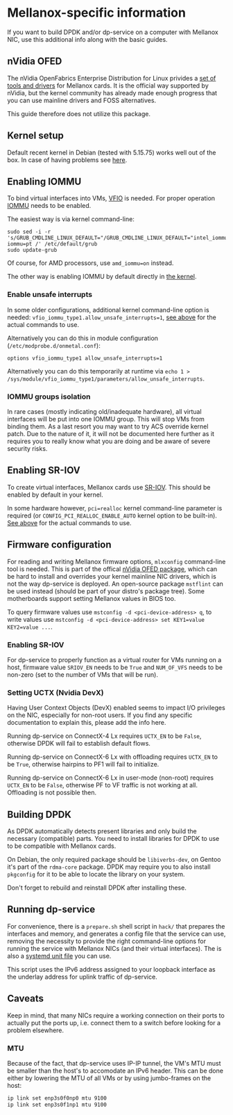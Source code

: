 # Mellanox-specific information
If you want to build DPDK and/or dp-service on a computer with Mellanox NIC, use this additional info along with the basic guides.


## nVidia OFED
The nVidia OpenFabrics Enterprise Distribution for Linux privides a [set of tools and drivers](https://network.nvidia.com/products/infiniband-drivers/linux/mlnx_ofed/) for Mellanox cards. It is the official way supported by nVidia, but the kernel community has already made enough progress that you can use mainline drivers and FOSS alternatives.

This guide therefore does not utilize this package.


## Kernel setup
Default recent kernel in Debian (tested with 5.15.75) works well out of the box. In case of having problems see [here](kernel.md#mellanox-drivers).


## Enabling IOMMU
To bind virtual interfaces into VMs, [VFIO](https://docs.kernel.org/driver-api/vfio.html) is needed. For proper operation [IOMMU](https://en.wikipedia.org/wiki/Input%E2%80%93output_memory_management_unit) needs to be enabled.

The easiest way is via kernel command-line:
```
sudo sed -i -r 's/GRUB_CMDLINE_LINUX_DEFAULT="/GRUB_CMDLINE_LINUX_DEFAULT="intel_iommu=on iommu=pt /' /etc/default/grub
sudo update-grub
```
Of course, for AMD processors, use `amd_iommu=on` instead.

The other way is enabling IOMMU by default directly in [the kernel](kernel.md#iommu).

### Enable unsafe interrupts
In some older configurations, additional kernel command-line option is needed: `vfio_iommu_type1.allow_unsafe_interrupts=1`, [see above](#enabling-iommu) for the actual commands to use.

Alternatively you can do this in module configuration (`/etc/modprobe.d/onmetal.conf`):
```
options vfio_iommu_type1 allow_unsafe_interrupts=1
```

Alternatively you can do this temporarily at runtime via `echo 1 > /sys/module/vfio_iommu_type1/parameters/allow_unsafe_interrupts`.

### IOMMU groups isolation
In rare cases (mostly indicating old/inadequate hardware), all virtual interfaces will be put into one IOMMU group. This will stop VMs from binding them. As a last resort you may want to try ACS override kernel patch. Due to the nature of it, it will not be documented here further as it requires you to really know what you are doing and be aware of severe security risks.


## Enabling SR-IOV
To create virtual interfaces, Mellanox cards use [SR-IOV](https://en.wikipedia.org/wiki/Single-root_input/output_virtualization). This should be enabled by default in your kernel.

In some hardware however, `pci=realloc` kernel command-line parameter is required (or `CONFIG_PCI_REALLOC_ENABLE_AUTO` kernel option to be built-in). [See above](#enabling-iommu) for the actual commands to use.


## Firmware configuration
For reading and writing Mellanox firmware options, `mlxconfig` command-line tool is needed. This is part of the offical [nVidia OFED package](#nvidia-ofed), which can be hard to install and overrides your kernel mainline NIC drivers, which is not the way dp-service is deployed. An open-source package `mstflint` can be used instead (should be part of your distro's package tree). Some motherboards support setting Mellanox values in BIOS too.

To query firmware values use `mstconfig -d <pci-device-address> q`, to write values use `mstconfig -d <pci-device-address> set KEY1=value KEY2=value ...`.

### Enabling SR-IOV
For dp-service to properly function as a virtual router for VMs running on a host, firmware value `SRIOV_EN` needs to be `True` and `NUM_OF_VFS` needs to be non-zero (set to the number of VMs that will be run).

### Setting UCTX (Nvidia DevX)
Having User Context Objects (DevX) enabled seems to impact I/O privileges on the NIC, especially for non-root users. If you find any specific documentation to explain this, please add the info here.

Running dp-service on ConnectX-4 Lx requires `UCTX_EN` to be `False`, otherwise DPDK will fail to establish default flows.

Running dp-service on ConnectX-6 Lx with offloading requires `UCTX_EN` to be `True`, otherwise hairpins to PF1 will fail to initialize.

Running dp-service on ConnectX-6 Lx in user-mode (non-root) requires `UCTX_EN` to be `False`, otherwise PF to VF traffic is not working at all. Offloading is not possible then.


## Building DPDK
As DPDK automatically detects present libraries and only build the necessary (compatible) parts. You need to install libraries for DPDK to use to be compatible with Mellanox cards.

On Debian, the only required package should be `libiverbs-dev`, on Gentoo it's part of the `rdma-core` package. DPDK may require you to also install `pkgconfig` for it to be able to locate the library on your system.

Don't forget to rebuild and reinstall DPDK after installing these.


## Running dp-service
For convenience, there is a `prepare.sh` shell script in `hack/` that prepares the interfaces and memory, and generates a config file that the service can use, removing the necessity to provide the right command-line options for running the service with Mellanox NICs (and their virtual interfaces). The is also a [systemd unit file](running.md#mellanox-cards) you can use.

This script uses the IPv6 address assigned to your loopback interface as the underlay address for uplink traffic of dp-service.


## Caveats
Keep in mind, that many NICs require a working connection on their ports to actually put the ports up, i.e. connect them to a switch before looking for a problem elsewhere.

### MTU
Because of the fact, that dp-service uses IP-IP tunnel, the VM's MTU must be smaller than the host's to accomodate an IPv6 header. This can be done either by lowering the MTU of all VMs or by using jumbo-frames on the host:
```bash
ip link set enp3s0f0np0 mtu 9100
ip link set enp3s0f1np1 mtu 9100
```
